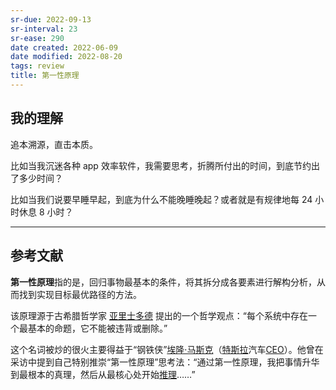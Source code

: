 ```yaml
---
sr-due: 2022-09-13
sr-interval: 23
sr-ease: 290
date created: 2022-06-09
date modified: 2022-08-20
tags: review
title: 第一性原理
---
```


## 我的理解

追本溯源，直击本质。

比如当我沉迷各种 app 效率软件，我需要思考，折腾所付出的时间，到底节约出了多少时间？

比如当我们说要早睡早起，到底为什么不能晚睡晚起？或者就是有规律地每 24 小时休息 8 小时？

---

## 参考文献
**第一性原理**指的是，回归事物最基本的条件，将其拆分成各要素进行解构分析，从而找到实现目标最优路径的方法。

该原理源于古希腊哲学家 [亚里士多德](https://wiki.mbalib.com/wiki/%E4%BA%9A%E9%87%8C%E5%A3%AB%E5%A4%9A%E5%BE%B7 "亚里士多德") 提出的一个哲学观点：“每个系统中存在一个最基本的命题，它不能被违背或删除。”

这个名词被炒的很火主要得益于“钢铁侠”[埃隆·马斯克](https://wiki.mbalib.com/wiki/%E5%9F%83%E9%9A%86%C2%B7%E9%A9%AC%E6%96%AF%E5%85%8B "埃隆·马斯克")（[特斯拉](https://wiki.mbalib.com/wiki/%E7%89%B9%E6%96%AF%E6%8B%89 "特斯拉")汽车[CEO](https://wiki.mbalib.com/wiki/CEO "CEO")）。他曾在采访中提到自己特别推崇“第一性原理”思考法：“通过第一性原理，我把事情升华到最根本的真理，然后从最核心处开始[推理](https://wiki.mbalib.com/wiki/%E6%8E%A8%E7%90%86 "推理")……”

